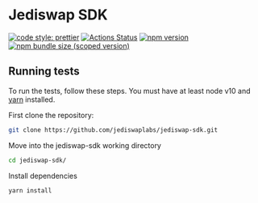 # Jediswap SDK

[![code style: prettier](https://img.shields.io/badge/code_style-prettier-ff69b4.svg?style=flat-square)](https://github.com/prettier/prettier)
[![Actions Status](https://github.com/Uniswap/uniswap-sdk/workflows/CI/badge.svg)](https://github.com/Uniswap/uniswap-sdk)
[![npm version](https://img.shields.io/npm/v/@jediswap/sdk/latest.svg)](https://www.npmjs.com/package/@jediswap/sdk/v/latest)
[![npm bundle size (scoped version)](https://img.shields.io/bundlephobia/minzip/@jediswap/sdk/latest.svg)](https://bundlephobia.com/result?p=@jediswap/sdk@latest)

## Running tests

To run the tests, follow these steps. You must have at least node v10 and [yarn](https://yarnpkg.com/) installed.

First clone the repository:

```sh
git clone https://github.com/jediswaplabs/jediswap-sdk.git
```

Move into the jediswap-sdk working directory

```sh
cd jediswap-sdk/
```

Install dependencies

```sh
yarn install
```
